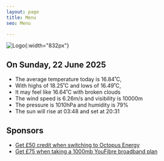 ```yaml
---
layout: page
title: Menu
seo: Menu

---
```


![Logo](/images/logo.jpg){:width="832px"}

<!-- weather_marker starts -->
## On Sunday, 22 June 2025

- The average temperature today is 16.84˚C,
- With highs of 18.25˚C and lows of 16.49˚C,
- It may feel like 16.64˚C with broken clouds
- The wind speed is 6.26m/s and visibility is 10000m
- The pressure is 1010hPa and humidity is 79%
- The sun will rise at 03:48 and set at 20:31

<!-- weather_marker ends -->

## Sponsors

- [Get £50 credit when switching to Octopus Energy](https://bit.ly/3oD1nnS)
- [Get £75 when taking a 1000mb YouFibre broadband plan](https://aklam.io/91zWhU?)
